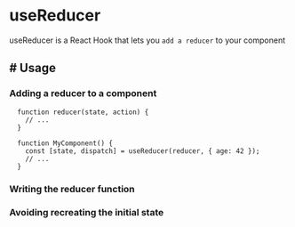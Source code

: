 # useReducer

useReducer is a React Hook that lets you `add a reducer` to your component

## # Usage

### Adding a reducer to a component

```
  function reducer(state, action) {
    // ...
  }

  function MyComponent() {
    const [state, dispatch] = useReducer(reducer, { age: 42 });
    // ...
  }
```

### Writing the reducer function

### Avoiding recreating the initial state
